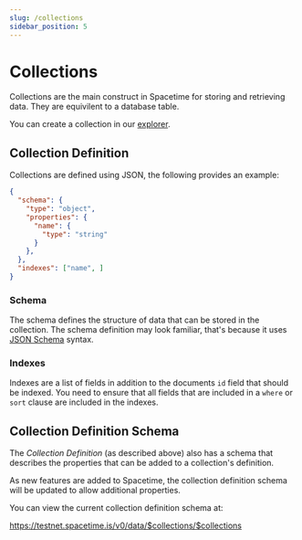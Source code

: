 ```yaml
---
slug: /collections
sidebar_position: 5
---
```


# Collections


Collections are the main construct in Spacetime for storing and retrieving data. They are equivilent to a database table.

You can create a collection in our [explorer](https://explorer.testnet.spacetime.is).


## Collection Definition

Collections are defined using JSON, the following provides an example:

```json
{
  "schema": {
    "type": "object",
    "properties": {
      "name": {
        "type": "string"
      }
    },
  },
  "indexes": ["name", ]
}
```


### Schema

The schema defines the structure of data that can be stored in the collection. The schema definition may look familiar, that's because it uses [JSON Schema](https://json-schema.org/) syntax.


### Indexes

Indexes are a list of fields in addition to the documents `id` field that should be indexed. You need to ensure that all fields that are included in a `where` or `sort` clause are included in the indexes.


## Collection Definition Schema

The *Collection Definition* (as described above) also has a schema that describes the properties that can be added to a collection's definition.

As new features are added to Spacetime, the collection definition schema will be updated to allow additional properties. 

You can view the current collection definition schema at:

https://testnet.spacetime.is/v0/data/$collections/$collections